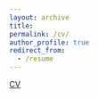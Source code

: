 ```yaml
---
layout: archive
title:
permalink: /cv/
author_profile: true
redirect_from:
  - /resume
---
```


[CV](/Stefanos_Poulidis_CV.pdf)

